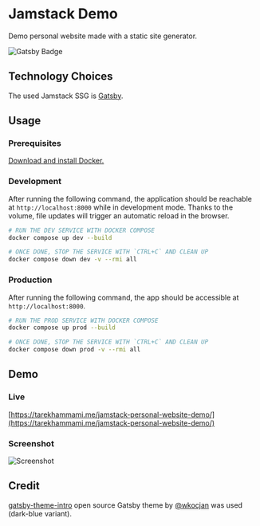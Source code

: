 # Jamstack Demo

Demo personal website made with a static site generator.

![Gatsby Badge](https://github.com/THammami01/gatsby-docker-project/actions/workflows/gatsby.yml/badge.svg)

## Technology Choices

The used Jamstack SSG is [Gatsby](https://www.gatsbyjs.com/).

## Usage

### Prerequisites

[Download and install Docker.](https://docs.docker.com/get-docker/)

### Development

After running the following command, the application should be reachable at `http://localhost:8000` while in development mode. Thanks to the volume, file updates will trigger an automatic reload in the browser.

```sh
# RUN THE DEV SERVICE WITH DOCKER COMPOSE
docker compose up dev --build

# ONCE DONE, STOP THE SERVICE WITH `CTRL+C` AND CLEAN UP
docker compose down dev -v --rmi all
```

### Production

After running the following command, the app should be accessible at `http://localhost:8000`.

```sh
# RUN THE PROD SERVICE WITH DOCKER COMPOSE
docker compose up prod --build

# ONCE DONE, STOP THE SERVICE WITH `CTRL+C` AND CLEAN UP
docker compose down prod -v --rmi all
```

## Demo

### Live

[https://tarekhammami.me/jamstack-personal-website-demo/](https://tarekhammami.me/jamstack-personal-website-demo/)

### Screenshot

![Screenshot](https://github.com/THammami01/gatsby-docker-project/assets/50141415/e2b1b7dd-5064-4eca-b769-db3ae9fea6bf)

## Credit

[gatsby-theme-intro](https://www.gatsbyjs.com/plugins/@wkocjan/gatsby-theme-intro) open source Gatsby theme by [@wkocjan](https://github.com/wkocjan) was used (dark-blue variant).
